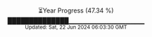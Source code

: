 <p align="center">
⏳Year Progress (47.34 %)<br>
██████████████▁▁▁▁▁▁▁▁▁▁▁▁▁▁▁▁ <br>
<sub>Updated: Sat, 22 Jun 2024 06:03:30 GMT</sub>
</p>


